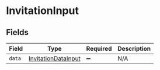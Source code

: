 # InvitationInput


## Fields

| Field                                                             | Type                                                              | Required                                                          | Description                                                       |
| ----------------------------------------------------------------- | ----------------------------------------------------------------- | ----------------------------------------------------------------- | ----------------------------------------------------------------- |
| `data`                                                            | [InvitationDataInput](../../models/shared/invitationdatainput.md) | :heavy_minus_sign:                                                | N/A                                                               |